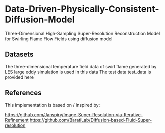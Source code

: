 # Data-Driven-Physically-Consistent-Diffusion-Model

Three-Dimensional High-Sampling Super-Resolution Reconstruction Model for Swirling Flame Flow Fields using diffusion model

## Datasets
The three-dimensional temperature field data of swirl flame generated by LES large eddy simulation is used in this data
The test data test_data is provided here

## References
This implementation is based on / inspired by:

https://github.com/Janspiry/Image-Super-Resolution-via-Iterative-Refinement
https://github.com/BaratiLab/Diffusion-based-Fluid-Super-resolution

